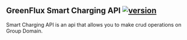 ## GreenFlux Smart Charging API [![version](https://img.shields.io/badge/version-14.0.0-yellow.svg)](https://semver.org)

Smart Charging API is an api that allows you to make crud operations on Group Domain.

